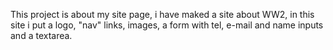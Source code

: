 This project is about my site page, i have maked a site about WW2, in this site i put a logo, "nav" links, images, a form with tel, e-mail and name inputs and a textarea.
